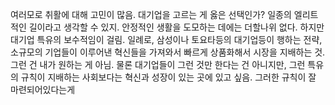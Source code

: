 여러모로 취활에 대해 고민이 많음.
대기업을 고르는 게 옳은 선택인가? 일종의 엘리트적인 길이라고 생각할 수 있지. 안정적인 생활을 도모하는 데에는 더할나위 없다. 
하지만 대기업 특유의 보수적임이 걸림. 일례로, 삼성이나 토요타등의 대기업등이 행하는 전략, 소규모의 기업들이 이루어낸 혁신들을 가져와서 빠르게 상품화해서 시장을 지배하는 것. 그런 건 내가 원하는 게 아님. 물론 대기업들이 그런 것만 한다는 건 아니지만, 그런 특유의 규칙이 지배하는 사회보다는 혁신과 성장이 있는 곳에 있고 싶음. 그러한 규칙이 잘 마련되어있다는게 
